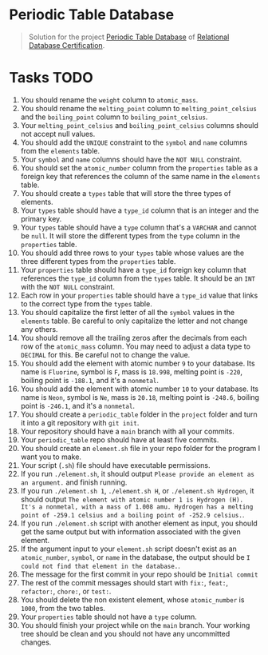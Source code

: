 # Periodic Table Database

> Solution for the project [Periodic Table Database](https://www.freecodecamp.org/learn/relational-database/build-a-periodic-table-database-project/build-a-periodic-table-database) of [Relational Database Certification](https://www.freecodecamp.org/learn/relational-database/).


# Tasks TODO 

1. You should rename the `weight` column to `atomic_mass`.
2. You should rename the `melting_point` column to `melting_point_celsius` and the `boiling_point` column to `boiling_point_celsius`.
3. Your `melting_point_celsius` and `boiling_point_celsius` columns should not accept null values.
4. You should add the `UNIQUE` constraint to the `symbol` and `name` columns from the `elements` table.
5. Your `symbol` and `name` columns should have the `NOT NULL` constraint.
6. You should set the `atomic_number` column from the `properties` table as a foreign key that references the column of the same name in the `elements` table.
7. You should create a `types` table that will store the three types of elements.
8. Your `types` table should have a `type_id` column that is an integer and the primary key.
9. Your `types` table should have a `type` column that's a `VARCHAR` and cannot be `null`. It will store the different types from the `type` column in the `properties` table.
10. You should add three rows to your `types` table whose values are the three different types from the `properties` table.
11. Your `properties` table should have a `type_id` foreign key column that references the `type_id` column from the `types` table. It should be an `INT` with the `NOT NULL` constraint.
12. Each row in your `properties` table should have a `type_id` value that links to the correct type from the `types` table.
13. You should capitalize the first letter of all the `symbol` values in the `elements` table. Be careful to only capitalize the letter and not change any others.
14. You should remove all the trailing zeros after the decimals from each row of the `atomic_mass` column. You may need to adjust a data type to `DECIMAL` for this. Be careful not to change the value.
15. You should add the element with atomic number `9` to your database. Its name is `Fluorine`, symbol is `F`, mass is `18.998`, melting point is `-220`, boiling point is `-188.1`, and it's a `nonmetal`.
16. You should add the element with atomic number `10` to your database. Its name is `Neon`, symbol is `Ne`, mass is `20.18`, melting point is `-248.6`, boiling point is `-246.1`, and it's a `nonmetal`.
17. You should create a `periodic_table` folder in the `project` folder and turn it into a git repository with `git init`.
18. Your repository should have a `main` branch with all your commits.
19. Your `periodic_table` repo should have at least five commits.
20. You should create an `element.sh` file in your repo folder for the program I want you to make.
21. Your script (`.sh`) file should have executable permissions.
22. If you run `./element.sh`, it should output `Please provide an element as an argument.` and finish running.
23. If you run `./element.sh 1`, `./element.sh H`, or `./element.sh Hydrogen`, it should output `The element with atomic number 1 is Hydrogen (H). It's a nonmetal, with a mass of 1.008 amu. Hydrogen has a melting point of -259.1 celsius and a boiling point of -252.9 celsius.`.
24. If you run `./element.sh` script with another element as input, you should get the same output but with information associated with the given element.
25. If the argument input to your `element.sh` script doesn't exist as an `atomic_number`, `symbol`, or `name` in the database, the output should be `I could not find that element in the database.`.
26. The message for the first commit in your repo should be `Initial commit`
27. The rest of the commit messages should start with `fix:`, `feat:`, `refactor:`, `chore:`, or `test:`.
28. You should delete the non existent element, whose `atomic_number` is `1000`, from the two tables.
29. Your `properties` table should not have a `type` column.
30. You should finish your project while on the `main` branch. Your working tree should be clean and you should not have any uncommitted changes.
